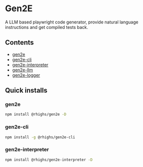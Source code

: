 # Gen2E

A LLM based playwright code generator, provide natural language instructions and get compiled tests back.

## Contents

- [gen2e](./packages/gen2e/README.md)
- [gen2e-cli](./packages/gen2e-cli/README.md)
- [gen2e-interpreter](./packages/gen2e-interpreter/README.md)
- [gen2e-llm](./packages/gen2e-llm/)
- [gen2e-logger](./packages/gen2e-logger/)

## Quick installs

### gen2e
```bash
npm install @rhighs/gen2e -D
```

### gen2e-cli
```bash
npm install -g @rhighs/gen2e-cli
```

### gen2e-interpreter
```bash
npm install @rhighs/gen2e-interpreter -D
```
